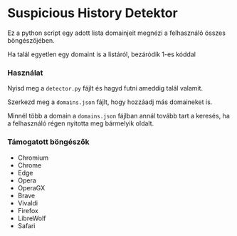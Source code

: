 # Suspicious History Detektor

Ez a python script egy adott lista domainjeit megnézi a felhasználó összes böngészőjében.

Ha talál egyetlen egy domaint is a listáról, bezáródik 1-es kóddal

### Használat

Nyisd meg a `detector.py` fájlt és hagyd futni ameddig talál valamit.

Szerkezd meg a `domains.json` fájlt, hogy hozzáadj más domaineket is.

Minnél több a domain a `domains.json` fájlban annál tovább tart a keresés, ha a felhasználó régen nyitotta meg bármelyik oldalt.

### Támogatott böngészők
* Chromium
* Chrome
* Edge
* Opera
* OperaGX
* Brave
* Vivaldi
* Firefox
* LibreWolf
* Safari

